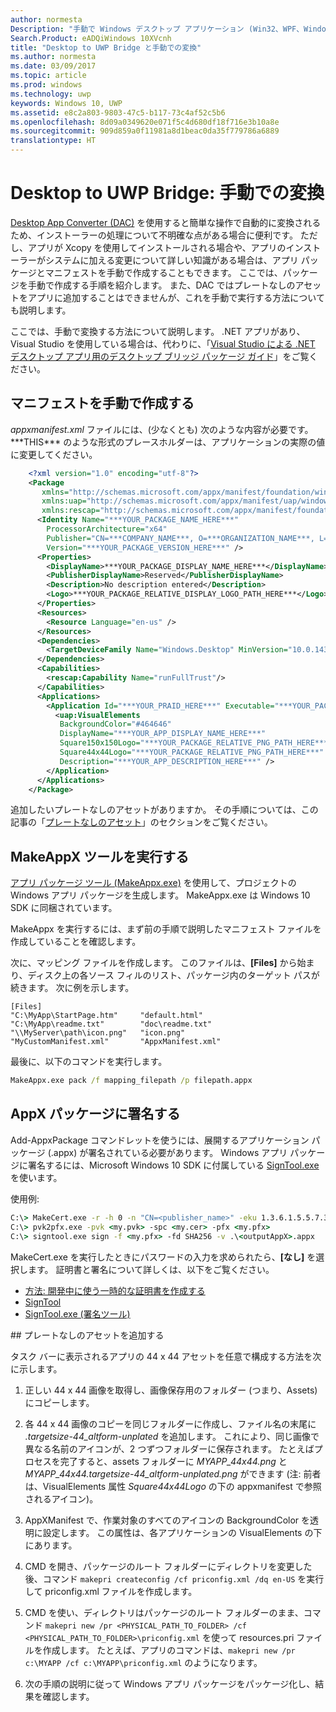 ```yaml
---
author: normesta
Description: "手動で Windows デスクトップ アプリケーション (Win32、WPF、Windows フォームなど) をユニバーサル Windows プラットフォーム (UWP) アプリに変換する方法を示します。"
Search.Product: eADQiWindows 10XVcnh
title: "Desktop to UWP Bridge と手動での変換"
ms.author: normesta
ms.date: 03/09/2017
ms.topic: article
ms.prod: windows
ms.technology: uwp
keywords: Windows 10, UWP
ms.assetid: e8c2a803-9803-47c5-b117-73c4af52c5b6
ms.openlocfilehash: 8d09a0349620e071f5c4d680df18f716e3b10a8e
ms.sourcegitcommit: 909d859a0f11981a8d1beac0da35f779786a6889
translationtype: HT
---
```

# <a name="desktop-to-uwp-bridge-manual-conversion"></a>Desktop to UWP Bridge: 手動での変換

[Desktop App Converter (DAC)](desktop-to-uwp-run-desktop-app-converter.md) を使用すると簡単な操作で自動的に変換されるため、インストーラーの処理について不明確な点がある場合に便利です。 ただし、アプリが Xcopy を使用してインストールされる場合や、アプリのインストーラーがシステムに加える変更について詳しい知識がある場合は、アプリ パッケージとマニフェストを手動で作成することもできます。 ここでは、パッケージを手動で作成する手順を紹介します。 また、DAC ではプレートなしのアセットをアプリに追加することはできませんが、これを手動で実行する方法についても説明します。

ここでは、手動で変換する方法について説明します。 .NET アプリがあり、Visual Studio を使用している場合は、代わりに、「[Visual Studio による .NET デスクトップ アプリ用のデスクトップ ブリッジ パッケージ ガイド](desktop-to-uwp-packaging-dot-net.md)」をご覧ください。  

## <a name="create-a-manifest-by-hand"></a>マニフェストを手動で作成する

_appxmanifest.xml_ ファイルには、(少なくとも) 次のような内容が必要です。 \*\*\*THIS\*\*\* のような形式のプレースホルダーは、アプリケーションの実際の値に変更してください。

```XML
    <?xml version="1.0" encoding="utf-8"?>
    <Package
       xmlns="http://schemas.microsoft.com/appx/manifest/foundation/windows10"
       xmlns:uap="http://schemas.microsoft.com/appx/manifest/uap/windows10"
       xmlns:rescap="http://schemas.microsoft.com/appx/manifest/foundation/windows10/restrictedcapabilities">
      <Identity Name="***YOUR_PACKAGE_NAME_HERE***"
        ProcessorArchitecture="x64"
        Publisher="CN=***COMPANY_NAME***, O=***ORGANIZATION_NAME***, L=***CITY***, S=***STATE***, C=***COUNTRY***"
        Version="***YOUR_PACKAGE_VERSION_HERE***" />
      <Properties>
        <DisplayName>***YOUR_PACKAGE_DISPLAY_NAME_HERE***</DisplayName>
        <PublisherDisplayName>Reserved</PublisherDisplayName>
        <Description>No description entered</Description>
        <Logo>***YOUR_PACKAGE_RELATIVE_DISPLAY_LOGO_PATH_HERE***</Logo>
      </Properties>
      <Resources>
        <Resource Language="en-us" />
      </Resources>
      <Dependencies>
        <TargetDeviceFamily Name="Windows.Desktop" MinVersion="10.0.14316.0" MaxVersionTested="10.0.14316.0" />
      </Dependencies>
      <Capabilities>
        <rescap:Capability Name="runFullTrust"/>
      </Capabilities>
      <Applications>
        <Application Id="***YOUR_PRAID_HERE***" Executable="***YOUR_PACKAGE_RELATIVE_EXE_PATH_HERE***" EntryPoint="Windows.FullTrustApplication">
          <uap:VisualElements
           BackgroundColor="#464646"
           DisplayName="***YOUR_APP_DISPLAY_NAME_HERE***"
           Square150x150Logo="***YOUR_PACKAGE_RELATIVE_PNG_PATH_HERE***"
           Square44x44Logo="***YOUR_PACKAGE_RELATIVE_PNG_PATH_HERE***"
           Description="***YOUR_APP_DESCRIPTION_HERE***" />
        </Application>
      </Applications>
    </Package>
```

追加したいプレートなしのアセットがありますか。 その手順については、この記事の「[プレートなしのアセット](#unplated-assets)」のセクションをご覧ください。

## <a name="run-the-makeappx-tool"></a>MakeAppX ツールを実行する

[アプリ パッケージ ツール (MakeAppx.exe)](https://msdn.microsoft.com/library/windows/desktop/hh446767(v=vs.85).aspx) を使用して、プロジェクトの Windows アプリ パッケージを生成します。 MakeAppx.exe は Windows 10 SDK に同梱されています。

MakeAppx を実行するには、まず前の手順で説明したマニフェスト ファイルを作成していることを確認します。

次に、マッピング ファイルを作成します。 このファイルは、**[Files]** から始まり、ディスク上の各ソース フィルのリスト、パッケージ内のターゲット パスが続きます。 次に例を示します。

```
[Files]
"C:\MyApp\StartPage.htm"     "default.html"
"C:\MyApp\readme.txt"        "doc\readme.txt"
"\\MyServer\path\icon.png"   "icon.png"
"MyCustomManifest.xml"       "AppxManifest.xml"
```

最後に、以下のコマンドを実行します。

```cmd
MakeAppx.exe pack /f mapping_filepath /p filepath.appx
```

## <a name="sign-your-appx-package"></a>AppX パッケージに署名する

Add-AppxPackage コマンドレットを使うには、展開するアプリケーション パッケージ (.appx) が署名されている必要があります。 Windows アプリ パッケージに署名するには、Microsoft Windows 10 SDK に付属している [SignTool.exe](https://msdn.microsoft.com/library/windows/desktop/aa387764(v=vs.85).aspx) を使います。

使用例:

```cmd
C:\> MakeCert.exe -r -h 0 -n "CN=<publisher_name>" -eku 1.3.6.1.5.5.7.3.3 -pe -sv <my.pvk> <my.cer>
C:\> pvk2pfx.exe -pvk <my.pvk> -spc <my.cer> -pfx <my.pfx>
C:\> signtool.exe sign -f <my.pfx> -fd SHA256 -v .\<outputAppX>.appx
```
MakeCert.exe を実行したときにパスワードの入力を求められたら、**[なし]** を選択します。 証明書と署名について詳しくは、以下をご覧ください。

- [方法: 開発中に使う一時的な証明書を作成する](https://msdn.microsoft.com/library/ms733813.aspx)
- [SignTool](https://msdn.microsoft.com/library/windows/desktop/aa387764.aspx)
- [SignTool.exe (署名ツール)](https://msdn.microsoft.com/library/8s9b9yaz.aspx)

<span id="unplated-assets" />
## <a name="add-unplated-assets"></a>プレートなしのアセットを追加する

タスク バーに表示されるアプリの 44 x 44 アセットを任意で構成する方法を次に示します。

1. 正しい 44 x 44 画像を取得し、画像保存用のフォルダー (つまり、Assets) にコピーします。

2. 各 44 x 44 画像のコピーを同じフォルダーに作成し、ファイル名の末尾に *.targetsize-44_altform-unplated* を追加します。 これにより、同じ画像で異なる名前のアイコンが、2 つずつフォルダーに保存されます。 たとえばプロセスを完了すると、assets フォルダーに *MYAPP_44x44.png* と *MYAPP_44x44.targetsize-44_altform-unplated.png* ができます (注: 前者は、VisualElements 属性 *Square44x44Logo* の下の appxmanifest で参照されるアイコン)。

3.    AppXManifest で、作業対象のすべてのアイコンの BackgroundColor を透明に設定します。 この属性は、各アプリケーションの VisualElements の下にあります。

4.    CMD を開き、パッケージのルート フォルダーにディレクトリを変更した後、コマンド ```makepri createconfig /cf priconfig.xml /dq en-US``` を実行して priconfig.xml ファイルを作成します。

5.    CMD を使い、ディレクトリはパッケージのルート フォルダーのまま、コマンド ```makepri new /pr <PHYSICAL_PATH_TO_FOLDER> /cf <PHYSICAL_PATH_TO_FOLDER>\priconfig.xml``` を使って resources.pri ファイルを作成します。 たとえば、アプリのコマンドは、```makepri new /pr c:\MYAPP /cf c:\MYAPP\priconfig.xml``` のようになります。

6.    次の手順の説明に従って Windows アプリ パッケージをパッケージ化し、結果を確認します。

